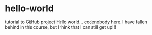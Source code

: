# hello-world
tutorial to GitHub project
Hello world... codenobody here. I have fallen behind in this course, but I think that I can still get up!!!
